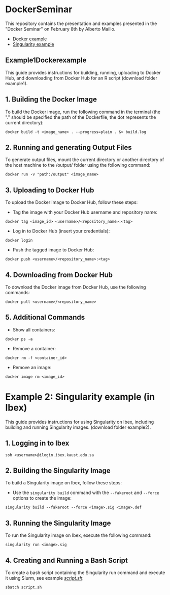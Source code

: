 # DockerSeminar
This repository contains the presentation and examples presented in the "Docker Seminar" on February 8th by Alberto Maillo.
* [Docker example](https://github.com/TranslationalBioinformaticsUnit/DockerSeminar/edit/main/README.md#example1dockerexample)
* [Singularity example](#Example_2:_Singularity_example_(in_Ibex))

## Example1Dockerexample
This guide provides instructions for building, running, uploading to Docker Hub, and downloading from Docker Hub for an R script (download folder example1).

## 1. Building the Docker Image
To build the Docker image, run the following command in the terminal (the "." should be specified the path of the Dockerfile, the dot represents the current directory):
```	
docker build -t <image_name> . --progress=plain . &> build.log
```	

## 2. Running and generating Output Files
To generate output files, mount the current directory or another directory of the host machine to the /output/ folder using the following command:
```	
docker run -v "path:/output" <image_name>
```	
## 3. Uploading to Docker Hub
To upload the Docker image to Docker Hub, follow these steps:
- Tag the image with your Docker Hub username and repository name:
```	
docker tag <image_id> <username>/<repository_name>:<tag>
```	
- Log in to Docker Hub (insert your credentials):
```	
docker login
```	
- Push the tagged image to Docker Hub:
```	
docker push <username>/<repository_name>:<tag>
```	

## 4. Downloading from Docker Hub
To download the Docker image from Docker Hub, use the following commands:
```	
docker pull <username>/<repository_name>
```	

## 5. Additional Commands
- Show all containers:
```	
docker ps -a
```
- Remove a container:
```	
docker rm -f <container_id>
```	
- Remove an image:
```	
docker image rm <image_id>
```	

# Example 2: Singularity example (in Ibex)
This guide provides instructions for using Singularity on Ibex, including building and running Singularity images. (download folder example2).

## 1. Logging in to Ibex
```
ssh <username>@ilogin.ibex.kaust.edu.sa
```

## 2. Building the Singularity Image
To build a Singularity image on Ibex, follow these steps:
- Use the `singularity build` command with the `--fakeroot` and `--force` options to create the image:
```
singularity build --fakeroot --force <image>.sig <image>.def
```

## 3. Running the Singularity Image
To run the Singularity image on Ibex, execute the following command:
```
singularity run <image>.sig
```

## 4. Creating and Running a Bash Script
To create a bash script containing the Singularity run command and execute it using Slurm, see example *[script.sh](https://github.com/TranslationalBioinformaticsUnit/DockerSeminar/blob/main/example2/script.sh)*:
```
sbatch script.sh
```








